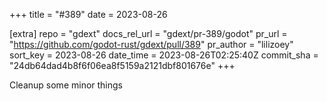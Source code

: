 +++
title = "#389"
date = 2023-08-26

[extra]
repo = "gdext"
docs_rel_url = "gdext/pr-389/godot"
pr_url = "https://github.com/godot-rust/gdext/pull/389"
pr_author = "lilizoey"
sort_key = 2023-08-26
date_time = 2023-08-26T02:25:40Z
commit_sha = "24db64dad4b8f6f06ea8f5159a2121dbf801676e"
+++

Cleanup some minor things
